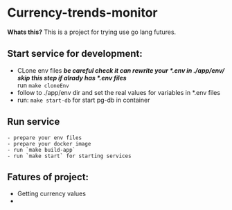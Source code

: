 # Currency-trends-monitor
**Whats this?** This is a project for trying use go lang futures.
## Start service for development:
- CLone env files
    ___be careful check it can rewrite your *.env in ./app/env/ skip this step if alrady has *.env files___ 
    </br> run `make cloneEnv` 
- follow to ./app/env dir and set the real values for variables in *.env files
- run: `make start-db` for start pg-db in container

## Run service
    - prepare your env files
    - prepare your docker image
    - run `make build-app`
    - run `make start` for starting services

## Fatures of project:
- Getting currency values
- 